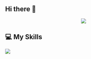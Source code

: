 ## Hi there 👋
<p align="center">
  <a href="https://github.com/mahmoud-salah">
    <img src="https://readme-typing-svg.demolab.com/?lines=Hey%2C+this+is+Mahmoud+%F0%9F%91%8B;Mobile+Developer+(iOS+%26+Android);ITI+Graduate;Electrical+Engineering+Background;Always+Learning&center=true&width=500&height=45&color=00BFFF&vCenter=true&size=22">
  </a>
</p>

## 💻 My Skills
<p align="left">
  <img src="https://skillicons.dev/icons?i=swift,apple,firebase,kotlin,java,c,cpp,git,github,linkedin,vscode,mysql,android,postman" />
</p>

<!--
**mahmoud126d/mahmoud126d** is a ✨ _special_ ✨ repository because its `README.md` (this file) appears on your GitHub profile.

Here are some ideas to get you started:

- 🔭 I’m currently working on ...
- 🌱 I’m currently learning ...
- 👯 I’m looking to collaborate on ...
- 🤔 I’m looking for help with ...
- 💬 Ask me about ...
- 📫 How to reach me: ...
- 😄 Pronouns: ...
- ⚡ Fun fact: ...
-->
